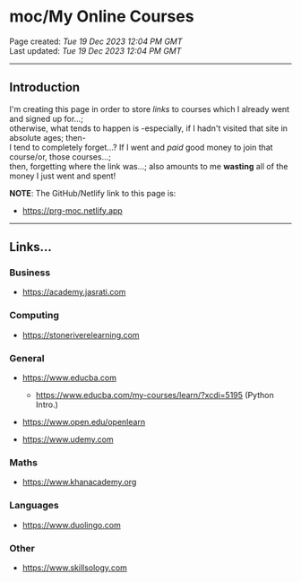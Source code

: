 # moc/My Online Courses

Page created: *Tue 19 Dec 2023 12:04 PM GMT*  
Last updated: *Tue 19 Dec 2023 12:04 PM GMT*

-----

## Introduction

I'm creating this page in order to store *links* to courses which I already went and signed up for...;     
otherwise, what tends to happen is -especially, if I hadn't visited that site in absolute ages; then-       
I tend to completely forget...? If I went and *paid* good money to join that course/or, those courses...;   
then, forgetting where the link was...; also amounts to me **wasting** all of the money I just went and spent!

**NOTE**: The GitHub/Netlify link to this page is: 

- https://prg-moc.netlify.app
  
-----

## Links...

### Business  

- https://academy.jasrati.com  

### Computing

- https://stoneriverelearning.com  
  
### General 

- https://www.educba.com
  - https://www.educba.com/my-courses/learn/?xcdi=5195  (Python Intro.)
  
- https://www.open.edu/openlearn   
- https://www.udemy.com

### Maths  

- https://www.khanacademy.org  

### Languages

- https://www.duolingo.com  

### Other

- https://www.skillsology.com  


